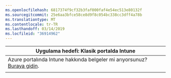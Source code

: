 ```yaml
---
ms.openlocfilehash: 6817374f9cf32b3faf000faf4e54ec513e80132f
ms.sourcegitcommit: 25e6aa3bfce58ce8d9f8c054bc338cc3dff4a78b
ms.translationtype: MT
ms.contentlocale: tr-TR
ms.lasthandoff: 03/14/2019
ms.locfileid: "36914962"
---
```

|                            Uygulama hedefi: Klasik portalda Intune                            |
|------------------------------------------------------------------------------------------------|
| Azure portalında Intune hakkında belgeler mi arıyorsunuz? [Buraya gidin](/intune/what-is-intune). |
|                                                                                                |


